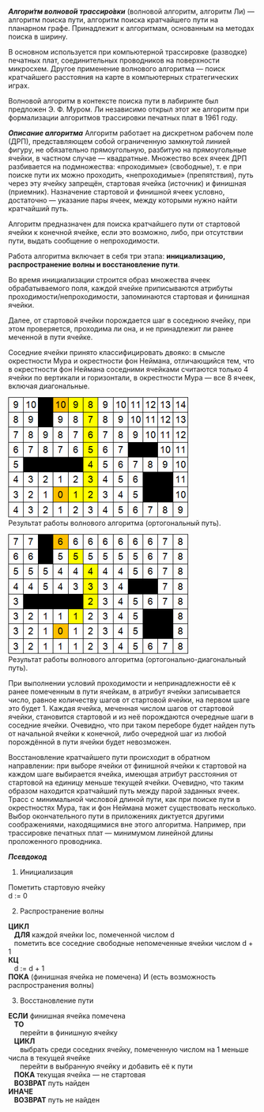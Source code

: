 ***Алгори́тм волново́й трассиро́вки*** (волновой алгоритм, алгоритм Ли) — алгоритм поиска пути, алгоритм поиска кратчайшего пути на планарном графе. Принадлежит к алгоритмам, основанным на методах поиска в ширину.

В основном используется при компьютерной трассировке (разводке) печатных плат, соединительных проводников на поверхности микросхем. Другое применение волнового алгоритма — поиск кратчайшего расстояния на карте в компьютерных стратегических играх.

Волновой алгоритм в контексте поиска пути в лабиринте был предложен Э. Ф. Муром. Ли независимо открыл этот же алгоритм при формализации алгоритмов трассировки печатных плат в 1961 году.

***Описание алгоритма***
Алгоритм работает на дискретном рабочем поле (ДРП), представляющем собой ограниченную замкнутой линией фигуру, не обязательно прямоугольную, разбитую на прямоугольные ячейки, в частном случае — квадратные. Множество всех ячеек ДРП разбивается на подмножества: «проходимые» (свободные), т. е при поиске пути их можно проходить, «непроходимые» (препятствия), путь через эту ячейку запрещён, стартовая ячейка (источник) и финишная (приемник). Назначение стартовой и финишной ячеек условно, достаточно — указание пары ячеек, между которыми нужно найти кратчайший путь.

Алгоритм предназначен для поиска кратчайшего пути от стартовой ячейки к конечной ячейке, если это возможно, либо, при отсутствии пути, выдать сообщение о непроходимости.

Работа алгоритма включает в себя три этапа: **инициализацию, распространение волны и восстановление пути**.

Во время инициализации строится образ множества ячеек обрабатываемого поля, каждой ячейке приписываются атрибуты проходимости/непроходимости, запоминаются стартовая и финишная ячейки.

Далее, от стартовой ячейки порождается шаг в соседнюю ячейку, при этом проверяется, проходима ли она, и не принадлежит ли ранее меченной в пути ячейке.

Соседние ячейки принято классифицировать двояко: в смысле окрестности Мура и окрестности фон Неймана, отличающийся тем, что в окрестности фон Неймана соседними ячейками считаются только 4 ячейки по вертикали и горизонтали, в окрестности Мура — все 8 ячеек, включая диагональные.

![ортогональный путь](Lee_wave_4.png)  
Результат работы волнового алгоритма (ортогональный путь).


![ортогонально-диагональный путь](Lee_wave_8.png)  
Результат работы волнового алгоритма (ортогонально-диагональный путь).


При выполнении условий проходимости и непринадлежности её к ранее помеченным в пути ячейкам, в атрибут ячейки записывается число, равное количеству шагов от стартовой ячейки, на первом шаге это будет 1. Каждая ячейка, меченная числом шагов от стартовой ячейки, становится стартовой и из неё порождаются очередные шаги в соседние ячейки. Очевидно, что при таком переборе будет найден путь от начальной ячейки к конечной, либо очередной шаг из любой порождённой в пути ячейки будет невозможен.

Восстановление кратчайшего пути происходит в обратном направлении: при выборе ячейки от финишной ячейки к стартовой на каждом шаге выбирается ячейка, имеющая атрибут расстояния от стартовой на единицу меньше текущей ячейки. Очевидно, что таким образом находится кратчайший путь между парой заданных ячеек. Трасс с минимальной числовой длиной пути, как при поиске пути в окрестностях Мура, так и фон Неймана может существовать несколько. Выбор окончательного пути в приложениях диктуется другими соображениями, находящимися вне этого алгоритма. Например, при трассировке печатных плат — минимумом линейной длины проложенного проводника.

***Псевдокод***

1. Инициализация

Пометить стартовую ячейку  
d := 0 

2. Распространение волны

**ЦИКЛ**  
&nbsp;&nbsp;&nbsp;**ДЛЯ** каждой ячейки loc, помеченной числом d  
&nbsp;&nbsp;&nbsp;пометить все соседние свободные непомеченные ячейки числом d + 1  
  **КЦ**  
&nbsp;&nbsp;&nbsp;d := d + 1  
**ПОКА** (финишная ячейка не помечена) И (есть возможность распространения волны)  

3. Восстановление пути

**ЕСЛИ** финишная ячейка помечена  
&nbsp;&nbsp;&nbsp;**ТО**  
&nbsp;&nbsp;&nbsp;&nbsp;&nbsp;&nbsp;перейти в финишную ячейку  
&nbsp;&nbsp;&nbsp;**ЦИКЛ**  
&nbsp;&nbsp;&nbsp;&nbsp;&nbsp;&nbsp;выбрать среди соседних ячейку, помеченную числом на 1 меньше числа в текущей ячейке  
&nbsp;&nbsp;&nbsp;&nbsp;&nbsp;&nbsp;перейти в выбранную ячейку и добавить её к пути  
&nbsp;&nbsp;&nbsp;**ПОКА** текущая ячейка — не стартовая<br>
&nbsp;&nbsp;&nbsp;**ВОЗВРАТ** путь найден  
**ИНАЧЕ**  
&nbsp;&nbsp;&nbsp;**ВОЗВРАТ** путь не найден